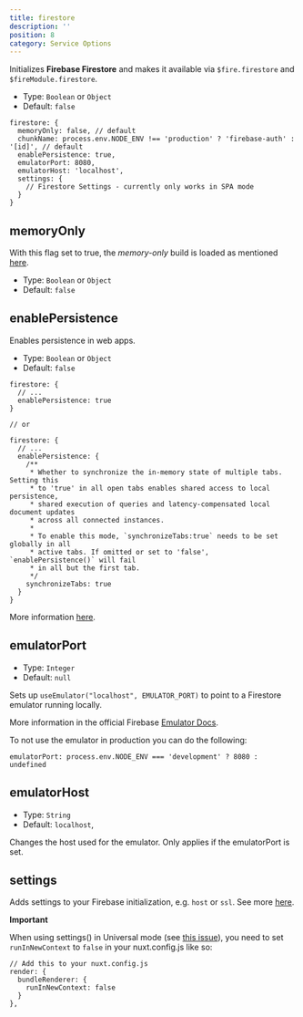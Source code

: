 ```yaml
---
title: firestore
description: ''
position: 8
category: Service Options
---
```


Initializes **Firebase Firestore** and makes it available via `$fire.firestore` and `$fireModule.firestore`.

- Type: `Boolean` or `Object`
- Default: `false`

```js[nuxt.config.js]
firestore: {
  memoryOnly: false, // default
  chunkName: process.env.NODE_ENV !== 'production' ? 'firebase-auth' : '[id]', // default
  enablePersistence: true,
  emulatorPort: 8080,
  emulatorHost: 'localhost',
  settings: {
    // Firestore Settings - currently only works in SPA mode
  }
}
```

## memoryOnly

With this flag set to true, the *memory-only* build is loaded as mentioned [here](https://firebase.google.com/support/release-notes/js#version_7130_-_march_26_2020).

- Type: `Boolean` or `Object`
- Default: `false`

## enablePersistence

Enables persistence in web apps.

- Type: `Boolean` or `Object`
- Default: `false`

```js[nuxt.config.js]
firestore: {
  // ...
  enablePersistence: true
}

// or

firestore: {
  // ...
  enablePersistence: {
    /**
     * Whether to synchronize the in-memory state of multiple tabs. Setting this
     * to 'true' in all open tabs enables shared access to local persistence,
     * shared execution of queries and latency-compensated local document updates
     * across all connected instances.
     *
     * To enable this mode, `synchronizeTabs:true` needs to be set globally in all
     * active tabs. If omitted or set to 'false', `enablePersistence()` will fail
     * in all but the first tab.
     */
    synchronizeTabs: true
  }
}
```

More information [here](https://firebase.google.com/docs/firestore/manage-data/enable-offline).

## emulatorPort

- Type: `Integer`
- Default: `null`

Sets up `useEmulator("localhost", EMULATOR_PORT)` to point to a Firestore emulator running locally.

More information in the official Firebase [Emulator Docs](https://firebase.google.com/docs/emulator-suite/connect_firestore).

<alert type="info">
To not use the emulator in production you can do the following:

<code>emulatorPort: process.env.NODE_ENV === 'development' ? 8080 : undefined</code>

</alert>

## emulatorHost

- Type: `String`
- Default: `localhost`,

Changes the host used for the emulator. Only applies if the emulatorPort is set.

## settings

Adds settings to your Firebase initialization, e.g. `host` or `ssl`.
See more [here](https://firebase.google.com/docs/reference/js/firebase.firestore.Settings).

<alert type="warning">

**Important**

When using settings() in Universal mode (see [this issue](https://github.com/nuxt-community/firebase-module/issues/116)), you need to set `runInNewContext` to `false` in your nuxt.config.js like so:

```js[nuxt.config.js]
// Add this to your nuxt.config.js
render: {
  bundleRenderer: {
    runInNewContext: false
  }
},
```

</alert>
